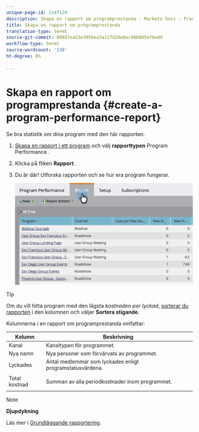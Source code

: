 ```yaml
---
unique-page-id: 1147129
description: Skapa en rapport om programprestanda - Marketo Docs - Produktdokumentation
title: Skapa en rapport om programprestanda
translation-type: tm+mt
source-git-commit: 00887ea53e395bea3a11fd28e0ac98b085ef6ed8
workflow-type: tm+mt
source-wordcount: '139'
ht-degree: 0%

---
```



# Skapa en rapport om programprestanda {#create-a-program-performance-report}

Se bra statistik om dina program med den här rapporten.

1. [Skapa en rapport i ett program](../../../../product-docs/reporting/basic-reporting/creating-reports/create-a-report-in-a-program.md) och välj **rapporttypen** Program Performance [](../../../../product-docs/reporting/basic-reporting/report-types/report-type-overview.md).
1. Klicka på fliken **Rapport** .
1. Du är där! Utforska rapporten och se hur era program fungerar.

   ![](assets/image2014-9-18-17-3a23-3a2.png)

>[!TIP]
>
>Om du vill hitta program med den lägsta *kostnaden per lyckad*, [sorterar du rapporten](../../../../product-docs/reporting/basic-reporting/editing-reports/sort-report-on-columns.md) i den kolumnen och väljer **Sortera stigande**.

Kolumnerna i en rapport om programprestanda omfattar:

<table> 
 <thead> 
  <tr> 
   <th>Kolumn</th> 
   <th>Beskrivning</th> 
  </tr> 
 </thead> 
 <tbody> 
  <tr> 
   <td>Kanal</td> 
   <td>Kanaltypen för programmet.</td> 
  </tr> 
  <tr> 
   <td>Nya namn</td> 
   <td>Nya personer som förvärvats av programmet.</td> 
  </tr> 
  <tr> 
   <td>Lyckades</td> 
   <td>Antal medlemmar som lyckades enligt programstatusvärdena. </td> 
  </tr> 
  <tr> 
   <td>Total kostnad</td> 
   <td><p>Summan av alla periodkostnader inom programmet.</p></td> 
  </tr> 
 </tbody> 
</table>

>[!NOTE]
>
>**Djupdykning**
>
>Läs mer i [Grundläggande rapportering](http://docs.marketo.com/display/docs/basic+reporting).

